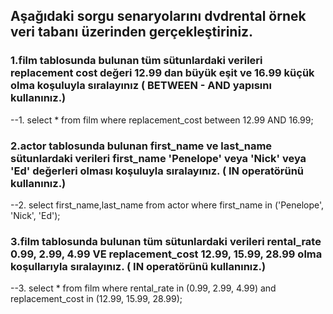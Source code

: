 ## Aşağıdaki sorgu senaryolarını dvdrental örnek veri tabanı üzerinden gerçekleştiriniz.

### 1.film tablosunda bulunan tüm sütunlardaki verileri replacement cost değeri 12.99 dan büyük eşit ve 16.99 küçük olma koşuluyla sıralayınız ( BETWEEN - AND yapısını kullanınız.)

--1. select * from film where replacement_cost between 12.99 AND 16.99;

### 2.actor tablosunda bulunan first_name ve last_name sütunlardaki verileri first_name 'Penelope' veya 'Nick' veya 'Ed' değerleri olması koşuluyla sıralayınız. ( IN operatörünü kullanınız.)

--2. select first_name,last_name from actor where first_name in ('Penelope', 'Nick', 'Ed');

### 3.film tablosunda bulunan tüm sütunlardaki verileri rental_rate 0.99, 2.99, 4.99 VE replacement_cost 12.99, 15.99, 28.99 olma koşullarıyla sıralayınız. ( IN operatörünü kullanınız.)

--3. select * from film where rental_rate in (0.99, 2.99, 4.99) and replacement_cost in (12.99, 15.99, 28.99);
